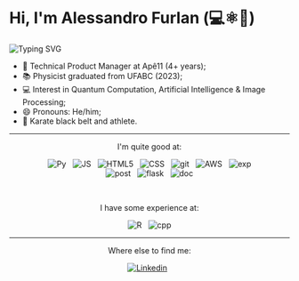 # Hi, I'm Alessandro Furlan (💻⚛️🥋)

![Typing SVG](https://readme-typing-svg.herokuapp.com?font=Fira+Code&pause=1000&random=false&width=435&lines=Technical+Product+Manager+at+Ap%C3%AA11;Physicist+graduated+from+UFABC)

- 💼 Technical Product Manager at Apê11 (4+ years);
- 📚 Physicist graduated from UFABC (2023);
- 💻 Interest in Quantum Computation, Artificial Intelligence & Image Processing;
- 😄 Pronouns: He/him;
- 🥋 Karate black belt and athlete.

---

<div align="center">

I'm quite good at:
    
    
![Py](https://img.shields.io/badge/Python-14354C?style=for-the-badge&logo=python&logoColor=white)
&nbsp;
![JS](https://img.shields.io/badge/JavaScript-F7DF1E?style=for-the-badge&logo=javascript&logoColor=black)
&nbsp;
![HTML5](https://img.shields.io/badge/HTML5-E34F26?style=for-the-badge&logo=html5&logoColor=white)
&nbsp;
![CSS](https://img.shields.io/badge/CSS3-1572B6?style=for-the-badge&logo=css3&logoColor=white)
&nbsp;
![git](https://img.shields.io/badge/Git-E34F26?style=for-the-badge&logo=git&logoColor=white)
&nbsp;
![AWS](https://img.shields.io/badge/Amazon_AWS-232F3E?style=for-the-badge&logo=amazon-aws&logoColor=white)
&nbsp;
![exp](https://img.shields.io/badge/Express.js-404D59?style=for-the-badge)    
&nbsp;
![post](https://img.shields.io/badge/PostgreSQL-316192?style=for-the-badge&logo=postgresql&logoColor=white)
&nbsp;
![flask](https://img.shields.io/badge/Flask-000000?style=for-the-badge&logo=flask&logoColor=white)
&nbsp;
![doc](https://img.shields.io/badge/Docker-2496ED?style=for-the-badge&logo=docker&logoColor=white)
&nbsp;
    
<br>    
    
I have some experience at:
    
![R](https://img.shields.io/badge/R-276DC3?style=for-the-badge&logo=r&logoColor=white)
&nbsp;
![cpp](https://img.shields.io/badge/C%2B%2B-00599C?style=for-the-badge&logo=c%2B%2B&logoColor=white)

    
    
</div>

---

<div align="center">

Where else to find me:
    
[![Linkedin](https://img.shields.io/badge/LinkedIn-0077B5?style=for-the-badge&logo=linkedin&logoColor=white)](https://www.linkedin.com/in/alessandro-credidio-furlan/)
&nbsp;
    
</div>
